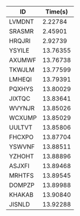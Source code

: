 |ID|Time(s)|
|-|-|
|LVMDNT|2.22784|
|SRASMR|2.45901|
|HRQJRI|2.92739|
|YSYILE|13.76355|
|AXUMWF|13.76738|
|TKWJLM|13.77599|
|LMHEQI|13.79391|
|PQXHYS|13.80029|
|JIXTQC|13.83641|
|WVYNJR|13.85026|
|WCXUMP|13.85029|
|UULTVT|13.85806|
|FHCXPO|13.87704|
|YSWVNF|13.88511|
|YZHOHT|13.88896|
|ASJXFI|13.89468|
|MRHTFS|13.89545|
|DOMPZP|13.89988|
|KHAKAB|13.90840|
|JISNLD|13.92288|
